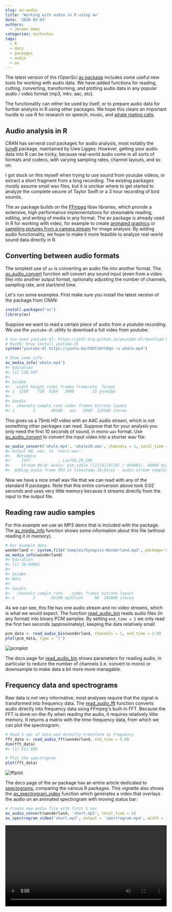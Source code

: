 ```yaml
---
slug: av-audio
title: 'Working with audio in R using av'
date: '2020-02-03'
authors:
  - Jeroen Ooms
categories: technotes
tags:
  - R
  - docs
  - packages
  - audio
  - av
---
```



The latest version of the rOpenSci [av package](https://docs.ropensci.org/av) includes some useful new tools for working with audio data. We have added functions for reading, cutting, converting, transforming, and plotting audio data in any popular audio / video format (mp3, mkv, aac, etc).

The functionality can either be used by itself, or to prepare audio data for further analysis in R using other packages. We hope this clears an important hurdle to use R for research on speech, music, and [whale mating calls](https://youtu.be/F8Zt3mYlOqU).

## Audio analysis in R

CRAN has serveral cool packages for audio analysis, most notably the [tuneR](https://CRAN.R-project.org/package=tuneR) package, maintained by Uwe Ligges. However, getting your audio data into R can be tricky, because real-world audio come in all sorts of formats and codecs, with varying sampling rates, channel layouts, and so on.

I got stuck on this myself when trying to use sound from youtube videos, or extract a short fragment from a long recording. The existing packages mostly assume small wav files, but it is unclear where to get started to analyze the complete oeuvre of Taylor Swift or a 3 hour recording of bird sounds.

The av package builds on the [FFmpeg](http://ffmpeg.org/documentation.html) libav libraries, which provide a extensive, high performance implementations for streamable reading, editing, and writing of media in any format. The av package is already used in R for working with video, for example to create [animated graphics](https://ropensci.org/technotes/2018/10/06/av-release/) or [sampling pictures from a camera stream](https://ropensci.org/technotes/2019/09/27/ropensci-docs/) for image analysis. By adding audio functionality, we hope to make it more feasible to analyze real-world sound data directly in R.

## Converting between audio formats

The simplest use of `av` is converting an audio file into another format. The [av_audio_convert](https://docs.ropensci.org/av/reference/encoding.html) function will convert any sound input (even from a video file) into another output format, optionally adjusting the number of channels, sampling rate, and start/end time.

Let's run some examples. First make sure you install the latest version of the package from CRAN:

```r
install.packages("av")
library(av)
```

Suppose we want to read a certain piece of audio from a youtube recording. We use the `youtube-dl` utility to download a full video from youtube:

```r
# You need youtube-dl: https://ytdl-org.github.io/youtube-dl/download.html
# MacOS: brew install youtube-dl
system("youtube-dl https://youtu.be/F8Zt3mYlOqU -o whale.mp4")

# Show some info
av_media_info('whale.mp4')
#> $duration
#> [1] 138.507
#> 
#> $video
#>   width height codec frames framerate  format
#> 1  1280    720  h264   3460        25 yuv420p
#> 
#> $audio
#>   channels sample_rate codec frames bitrate layout
#> 1        2       44100   aac   5965  125588 stereo
```

This gives us a 75mb HD video with an AAC audio stream, which is not something other packages can read. Suppose that for your analysis you only need the first 10 seconds of sound, in mono `wav` format. Use [av_audio_convert](https://docs.ropensci.org/av/reference/encoding.html) to convert the input video into a shorter wav file:

```r
av_audio_convert('whale.mp4', 'whale10.wav', channels = 1, total_time = 10)
#> Output #0, wav, to 'short.wav':
#>   Metadata:
#>     ISFT            : Lavf58.29.100
#>     Stream #0:0: Audio: pcm_s16le ([1][0][0][0] / 0x0001), 48000 Hz, mono, s16, 768 kb/s
#>  Adding audio frame 503 at timestamp 10.01sec - audio stream completed!
```

Now we have a nice small wav file that we can read with any of the standard R packages. Note that this entire conversion above took 0.02 seconds and uses very little memory because it streams directly from the input to the output file.

## Reading raw audio samples

For this example we use an MP3 demo that is included with the package. The [av_media_info](https://docs.ropensci.org/av/reference/info.html) function shows some information about this file (without reading it in memory). 

```r
# Our example data
wonderland <- system.file('samples/Synapsis-Wonderland.mp3', package='av')
av_media_info(wonderland)
#> $duration
#> [1] 30.04082
#> 
#> $video
#> NULL
#> 
#> $audio
#>   channels sample_rate    codec frames bitrate layout
#> 1        2       44100 mp3float     NA  192000 stereo
```

As we can see, this file has one audio stream and no video streams, which is what we would expect. The function [read_audio_bin](https://docs.ropensci.org/av/reference/read_audio.html) reads audio files (in any format) into binary PCM samples. By setting `end_time = 2` we only read the first two seconds (approximately), keeping the data relatively small. 

```r
pcm_data <- read_audio_bin(wonderland, channels = 1, end_time = 2.0)
plot(pcm_data, type = 'l')
```

![pcmplot](https://imgur.com/Ve6HraL.png)

The docs page for [read_audio_bin](https://docs.ropensci.org/av/reference/read_audio.html) shows parameters for reading audio, in particular to reduce the number of channels (i.e. convert to mono) or downsample to make data a bit more more managable.

## Frequency data and spectrograms

Raw data is not very informative, most analyses require that the signal is transformed into frequency data. The [read_audio_fft](https://docs.ropensci.org/av/reference/read_audio.html) function converts audio directly into frequency data using FFmpeg's built-in FFT. Because the FFT is done on-the-fly when reading the audio, it requires relatively little memory. It returns a matrix with the time-frequency data, from which we can plot the spectrogram.

```r
# Read 5 sec of data and directly transform to frequency
fft_data <- read_audio_fft(wonderland, end_time = 5.0)
dim(fft_data)
#> [1] 512 860

# Plot the spectrogram
plot(fft_data)
```

![fftplot](https://docs.ropensci.org/av/reference/read_audio-1.png)


The docs page of the av package has an entire article dedicated to [spectograms](https://docs.ropensci.org/av/articles/articles/spectrograms.html), comparing the various R packages. This vignette also shows the [av_spectrogram_video](https://docs.ropensci.org/av/reference/capturing.html) function which generates a video that overlays the audio on an animated spectrogram with moving status bar:

```r
# Create new audio file with first 5 sec
av_audio_convert(wonderland, 'short.mp3', total_time = 5)
av_spectrogram_video('short.mp3', output = 'spectrogram.mp4', width = 1280, height = 720, res = 144)
```

<video width="100%" controls>
<source src="https://docs.ropensci.org/av/articles/articles/spectrogram.mp4" type="video/mp4">
Your browser does not support the video tag.
</video>


